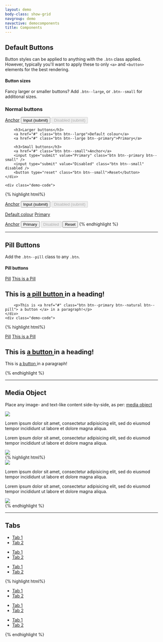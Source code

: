 ```yaml
---
layout: demo
body-class: show-grid
navgroup: demo
navactive: democomponents
title: Components
---
```


<h2>Default Buttons</h2>
<p>Button styles can be applied to anything with the <code>.btn</code> class applied. However, typically you'll want to apply these to only <code>&lt;a></code> and <code>&lt;button></code> elements for the best rendering.</p>

<h4>Button sizes</h4>
<p>Fancy larger or smaller buttons? Add <code>.btn--large</code>, or <code>.btn--small</code> for additional sizes.</p>

<div class="demo">
	<div class="demo-visual">
		<h3>Normal buttons</h3>
		<a href="#" class="btn">Anchor</a>
		<input type="submit" value="Input (submit)" class="btn" />
		<input type="submit" value="Disabled (submit)" class="btn" disabled />

		<h3>Larger buttons</h3>
		<a href="#" class="btn btn--large">Default colour</a>
		<a href="#" class="btn btn--large btn--primary">Primary</a>

		<h3>Small buttons</h3>
		<a href="#" class="btn btn--small">Anchor</a>
		<input type="submit" value="Primary" class="btn btn--primary btn--small" />
		<input type="submit" value="Disabled" class="btn btn--small" disabled />
		<button type="reset" class="btn btn--small">Reset</button>
	</div>

	<div class="demo-code">
{% highlight html%}
<!-- Normal buttons with default colour -->
<a href="#" class="btn">Anchor</a>
<input type="submit" value="Input (submit)" class="btn" />
<input type="submit" value="Disabled (submit)" class="btn" disabled />

<!-- Larger buttons use the .btn--large modifier class -->
<a href="#" class="btn btn--large">Default colour</a>
<a href="#" class="btn btn--large btn--primary">Primary</a>

<!-- Small buttons use the .btn--small modifier class -->
<a href="#" class="btn btn--small">Anchor</a>
<input type="submit" value="Primary" class="btn btn--primary btn--small" />
<input type="submit" value="Disabled" class="btn btn--small" disabled />
<button type="reset" class="btn btn--small">Reset</button>
{% endhighlight %}
	</div>
</div>

<hr>

<h2>Pill Buttons</h2>
<p>Add the <code>.btn--pill</code> class to any <code>.btn</code>.</p>
<div class="demo">
	<div class="demo-visual">
		<h4>Pill buttons</h4>
		<a href="#" class="btn btn--pill btn--primary">Pill</a>
		<a href="#" class="btn btn--pill">This is a Pill</a>
		<h2>This is <a href="#" class="btn btn--primary btn--natural btn--pill"> a pill button </a> in a heading!</h2>

		<p>This is <a href="#" class="btn btn--primary btn--natural btn--pill"> a button </a> in a paragraph!</p>
	</div>
	<div class="demo-code">
{% highlight html%}
<!-- Pill buttons use the .btn--pill modifier class -->
<a href="#" class="btn btn--pill btn--primary">Pill</a>
<a href="#" class="btn btn--pill">This is a Pill</a>

<h2>This is <a href="#" class="btn btn--primary btn--natural btn--pill"> a button </a> in a heading!</h2>

<p>This is <a href="#" class="btn btn--primary btn--natural btn--pill"> a button </a> in a paragraph!</p>
{% endhighlight %}
	</div>
</div>

<hr>

<h2>Media Object</h2>
<p>Place any image- and text-like content side-by-side, as per: <a href="stubbornella.org/content/2010/06/25/the-media-object-saves-hundreds-of-lines-of-code">media object</a></p>
<div class="demo">
	<div class="demo-visual">
		<div class="media">
			<div class="media-img">
				<img src="http://placekitten.com/100/100">
			</div>
			<div class="media-body">
				<p>Lorem ipsum dolor sit amet, consectetur adipisicing elit, sed do eiusmod tempor incididunt ut labore et dolore magna aliqua.</p>
			</div>
		</div>
		<div class="media media--rev">
			<div class="media-body">
				<p>Lorem ipsum dolor sit amet, consectetur adipisicing elit, sed do eiusmod tempor incididunt ut labore et dolore magna aliqua.</p>
			</div>
			<div class="media-img">
				<img src="http://placekitten.com/100/200">
			</div>
		</div>
	</div>
	<div class="demo-code">
{% highlight html%}
<!-- Media element with left aligned image -->
<div class="media">
	<div class="media-img">
		<img src="http://placekitten.com/100/100">
	</div>
	<div class="media-body">
		<p>Lorem ipsum dolor sit amet, consectetur adipisicing elit, sed do eiusmod tempor incididunt ut labore et dolore magna aliqua.</p>
	</div>
</div>

<!-- Media element with right aligned image -->
<div class="media media--rev">
	<div class="media-body">
		<p>Lorem ipsum dolor sit amet, consectetur adipisicing elit, sed do eiusmod tempor incididunt ut labore et dolore magna aliqua.</p>
	</div>
	<div class="media-img">
		<img src="http://placekitten.com/100/200">
	</div>
</div>
{% endhighlight %}
	</div>
</div>

<hr>

<h2>Tabs</h2>
<div class="demo">
	<div class="demo-visual">
		<!-- Default, left-aligned tabs -->
		<ul class="tabs">
			<li><a href="#tabs-example-1" class="is-active">Tab 1</a></li>
			<li><a href="#tabs-example-2">Tab 2</a></li>
		</ul>
		<!-- Centre-aligned tabs -->
		<ul class="tabs tabs--alignCenter">
			<li><a href="#tabs-example-1" class="is-active">Tab 1</a></li>
			<li><a href="#tabs-example-2">Tab 2</a></li>
		</ul>
		<!-- Right-aligned tabs -->
		<ul class="tabs tabs--alignRight">
			<li><a href="#tabs-example-1" class="is-active">Tab 1</a></li>
			<li><a href="#tabs-example-2">Tab 2</a></li>
		</ul>
	</div>
	<div class="demo-code">
{% highlight html%}
<!-- Default, left-aligned tabs -->
<ul class="tabs">
	<li><a href="#tabs-example-1" class="is-active">Tab 1</a></li>
	<li><a href="#tabs-example-2">Tab 2</a></li>
</ul>

<!-- Centre-aligned tabs -->
<ul class="tabs tabs--alignCenter">
	<li><a href="#tabs-example-1" class="is-active">Tab 1</a></li>
	<li><a href="#tabs-example-2">Tab 2</a></li>
</ul>

<!-- Right-aligned tabs -->
<ul class="tabs tabs--alignRight">
	<li><a href="#tabs-example-1" class="is-active">Tab 1</a></li>
	<li><a href="#tabs-example-2">Tab 2</a></li>
</ul>
{% endhighlight %}
	</div>
</div>

